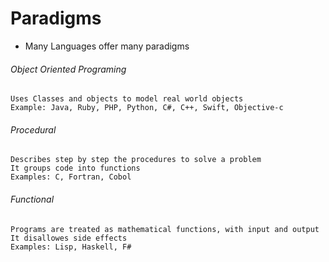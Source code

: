 # Paradigms

* Many Languages offer many paradigms 

###### Object Oriented Programing
```
Uses Classes and objects to model real world objects
Example: Java, Ruby, PHP, Python, C#, C++, Swift, Objective-c
```

###### Procedural
```
Describes step by step the procedures to solve a problem
It groups code into functions
Examples: C, Fortran, Cobol
```

###### Functional
```
Programs are treated as mathematical functions, with input and output
It disallowes side effects
Examples: Lisp, Haskell, F#
```

